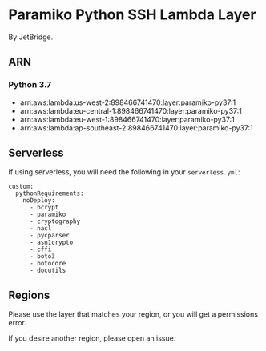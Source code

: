 # Paramiko Python SSH Lambda Layer
By JetBridge.

## ARN
### Python 3.7
- arn:aws:lambda:us-west-2:898466741470:layer:paramiko-py37:1
- arn:aws:lambda:eu-central-1:898466741470:layer:paramiko-py37:1
- arn:aws:lambda:eu-west-1:898466741470:layer:paramiko-py37:1
- arn:aws:lambda:ap-southeast-2:898466741470:layer:paramiko-py37:1

## Serverless
If using serverless, you will need the following in your `serverless.yml`:
```
custom:
  pythonRequirements:
    noDeploy:
      - bcrypt
      - paramiko
      - cryptography
      - nacl
      - pycparser
      - asn1crypto
      - cffi
      - boto3
      - botocore
      - docutils
```

## Regions
Please use the layer that matches your region, or you will get a permissions error.

If you desire another region, please open an issue.
